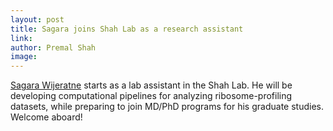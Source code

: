 ```yaml
---
layout: post
title: Sagara joins Shah Lab as a research assistant
link: 
author: Premal Shah
image: 
---
```


[Sagara Wijeratne](/team/sagara-wijeratne/) starts as a lab assistant in the Shah Lab. He will be developing computational pipelines for analyzing ribosome-profiling datasets, while preparing to join MD/PhD programs for his graduate studies. Welcome aboard!
